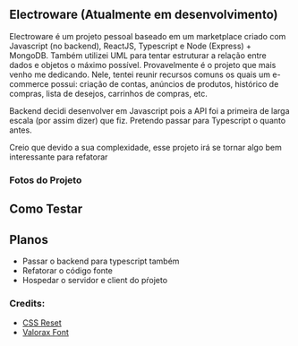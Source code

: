 ## Electroware (Atualmente em desenvolvimento)
Electroware é um projeto pessoal baseado em um marketplace criado com Javascript (no backend), ReactJS, Typescript e Node (Express) + MongoDB. Também utilizei UML para tentar estruturar a relação entre dados e objetos o máximo possível.
Provavelmente é o projeto que mais venho me dedicando. Nele, tentei reunir recursos comuns os quais um e-commerce possui: criação de contas, anúncios de produtos, histórico de compras, lista de desejos, carrinhos de compras, etc.

Backend decidi desenvolver em Javascript pois a API foi a primeira de larga escala (por assim dizer) que fiz. Pretendo passar para Typescript o quanto antes.

Creio que devido a sua complexidade, esse projeto irá se tornar algo bem interessante para refatorar


### Fotos do Projeto



## Como Testar


## Planos
- Passar o backend para typescript também
- Refatorar o código fonte
- Hospedar o servidor e client do pŕojeto

### Credits:
- [CSS Reset](https://meyerweb.com/eric/tools/css/reset/)
- [Valorax Font](https://befonts.com/valorax-font.html)
